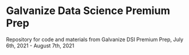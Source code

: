 # Galvanize Data Science Premium Prep
Repository for code and materials from Galvanize DSI Premium Prep, July 6th, 2021 - August 7th, 2021

